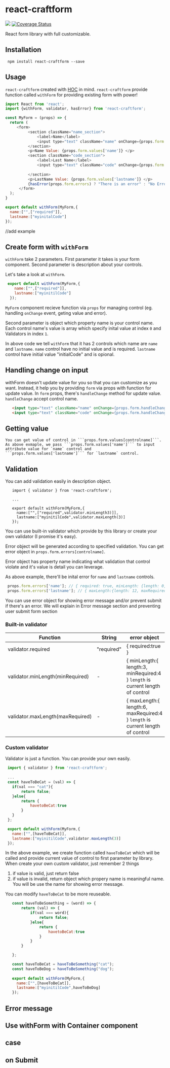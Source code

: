 # react-craftform
<img src="https://travis-ci.org/Elecweb/react-craftform.svg?branch=master">
<a href='https://coveralls.io/github/Elecweb/react-craftform?branch=master'><img src='https://coveralls.io/repos/github/Elecweb/react-craftform/badge.svg?branch=master' alt='Coverage Status' /></a>

React form library with full customizable.

## Installation
  ``` npm install react-craftform --save```

## Usage
  ```react-craftform``` created with <a href="https://facebook.github.io/react/docs/higher-order-components.html">HOC</a> in mind. ```react-craftform``` provide function called ```withForm``` for providing existing form with power!

```javascript
import React from 'react';
import {withForm, validator, hasError} from 'react-craftform';

const MyForm = (props) => {
  return (
     <form>
          <section className="name_section">
              <label>Name</label>
              <input type="text" className="name" onChange={props.form.handleChange("name")} value={props.form.values['name']}/>
          </section>
          <p>Name Value: {props.form.values['name']} </p>
          <section className="code_section">
              <label>Last Name</label>
              <input type="text" className="code" onChange={props.form.handleChange("lastname")} value={props.form.values['lastname']} />
              
          </section>
          <p>LastName Value: {props.form.values['lastname']} </p>
          {hasError(props.form.errors) ? "There is an error" : "No Error, Huley"}
      </form>
  );
}

export default withForm(MyForm,{
  name:["",["required"]],
  lastname:["myinitalCode"]
});
```
//add example

## Create form with `withForm`
  ```withForm``` take 2 parameters. First parameter it takes is your form component. Second parameter is description about your controls.
  
  Let's take a look at `withForm`.
  
  ```javascript
   export default withForm(MyForm,{
      name:["",["required"]],
      lastname:["myinitilCode"]
    });
  ```
  `MyForm` component recieve function via `props` for managing control (eg. handling `onChange` event, geting value and error).
  
  Second parameter is object which property name is your control name. Each control name's value is array which specify inital value at index `0` and Validators in index `1`.
  
  In above code we tell `withForm` that it has 2 controls which name are `name` and `lastname`. `name` control have no initial value
  and is required. `lastname` control have initial value "initialCode" and is opional.
  
## Handling change on input
  withForm doesn't update value for you so that you can customize as you want. Instead, it help you by providing `form` via props with function for update value.
  In `form` props, there's `handleChange` method for update value. `handleChange` accept control name.
  
  ```html
     <input type="text" className="name" onChange={props.form.handleChange("name")} value={props.form.values['name']}/>
     <input type="text" className="code" onChange={props.form.handleChange("lastname")} value={props.form.values['lastname']} 
  ```
  
## Getting value
    You can get value of control in ```props.form.values[controlname]```. As above exmaple, we pass ```props.form.values['name']``` to input attribute value for `name` control and  ```props.form.values['lastname']``` for `lastname` control.
  
## Validation
 You can add validation easily in description object.
 ```
    import { validator } from 'react-craftform';
    
    ...
    
    export default withForm(MyForm,{
      name:["",["required",validator.minLength3)]],
      lastname:["myinitilCode",validator.maxLength(3)]
    });
 ```
 You can use built-in validator which provide by this library or create your own validator (I promise it's easy).
 
 Error object will be generated according to specified validation. You can get error object in ```props.form.errors[controlname]```.


Error object has property name indicating what validation that control violate and it's value is detail you can leverage.
 
 As above example, there'll be inital error for `name` and `lastname` controls.
 
 ```javascript
  props.form.errors['name']; // { required: true, minLength: {length: 0, minRequired:3 }}
  props.form.errors['lastname']; // { maxLength:{length: 12, maxRequired:3 }}
 ```
 You can use error object for showing error message and/or prevent submit if there's an error. We will explain in <a>Error message</a> section and <a>preventing user submit</a> form section
 
  ### Built-in validator
  
|       Function      |         String         |  error object
| ------------------- | ---------------------- | ------- |
| validator.required  |    "required"          |   { required:true }      |
| validator.minLength(minRequired)  | - |  { minLength:{ length:3, minRequired:4 } ```length``` is current length of control |
| validator.maxLength(maxRequired)  | - |  { maxLength:{ length:6, maxRequired:4 } ```length``` is current length of control | 
  
  
  ### Custom validator 
  
  Validator is just a function. You can provide your own easily. 
   ```javascript
    import { validator } from 'react-craftform';
    
    ...
    const haveToBeCat = (val) => {
      if(val === "cat"){
          return false;
      }else{
          return {
              havetoBeCat:true
          }
      }
    };
   
    export default withForm(MyForm,{
      name:["",[haveToBeCat]],
      lastname:["myinitilCode",validator.maxLength(3)]
    });
 ```
 
 In the above example, we create function called `haveToBeCat` which will be called and provide current value of control to first parameter by library. 
 When create your own custom validator, just remember 2 things
 
  1) if value is valid, just return false
  2) if value is invalid, return object which propery name is meaningful name. You will be use the name for showing error message. 
  
 You can modify `haveToBeCat` to be more reuseable.
 
 ```javascript
    const haveToBeSomething = (word) => {
        return (val) => {
            if(val === word){
                return false;
            }else{
                return {
                    havetoBeCat:true
                }
            }
        }

    };

    const haveToBeCat = haveToBeSomething("cat");
    const haveToBeDog = haveToBeSomething("dog");
   
    export default withForm(MyForm,{
      name:["",[haveToBeCat]],
      lastname:["myinitilCode",haveToBeDog]
    });
   ```
 
## Error message

## Use withForm with Container component

## case

## on Submit
